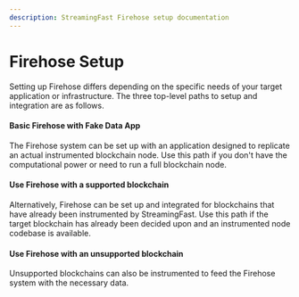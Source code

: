 ```yaml
---
description: StreamingFast Firehose setup documentation
---
```


# Firehose Setup

Setting up Firehose differs depending on the specific needs of your target application or infrastructure. The three top-level paths to setup and integration are as follows.

#### Basic Firehose with Fake Data App

The Firehose system can be set up with an application designed to replicate an actual instrumented blockchain node. Use this path if you don't have the computational power or need to run a full blockchain node.

#### Use Firehose with a supported blockchain

Alternatively, Firehose can be set up and integrated for blockchains that have already been instrumented by StreamingFast. Use this path if the target blockchain has already been decided upon and an instrumented node codebase is available.

#### Use Firehose with an unsupported blockchain

Unsupported blockchains can also be instrumented to feed the Firehose system with the necessary data.&#x20;
